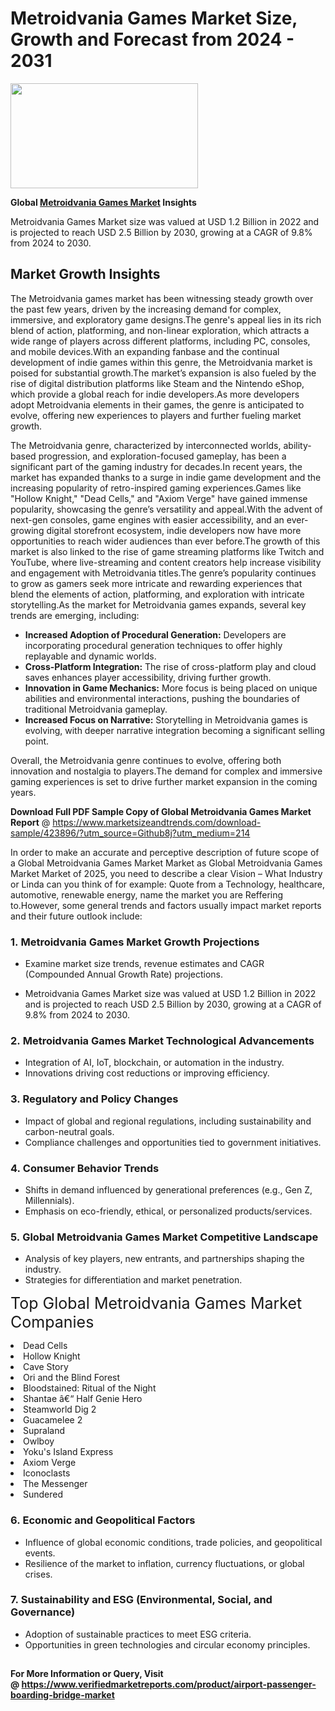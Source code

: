 <H1>Metroidvania Games Market Size, Growth and Forecast from 2024 - 2031</H1><img class="aligncenter size-medium wp-image-584254" src="https://thirdeyenews.in/wp-content/uploads/2024/09/Global-Market-Research-300x168.jpeg" alt="" width="300" height="168" /><p><strong>Global&nbsp;<a href="https://www.marketsizeandtrends.com/download-sample/423896/?utm_source=Github8j?utm_medium=214">Metroidvania Games Market</a> Insights</strong></p><p>Metroidvania Games Market size was valued at USD 1.2 Billion in 2022 and is projected to reach USD 2.5 Billion by 2030, growing at a CAGR of 9.8% from 2024 to 2030.</p><p><h2>Market Growth Insights</h2> <p>The Metroidvania games market has been witnessing steady growth over the past few years, driven by the increasing demand for complex, immersive, and exploratory game designs.The genre's appeal lies in its rich blend of action, platforming, and non-linear exploration, which attracts a wide range of players across different platforms, including PC, consoles, and mobile devices.With an expanding fanbase and the continual development of indie games within this genre, the Metroidvania market is poised for substantial growth.The market’s expansion is also fueled by the rise of digital distribution platforms like Steam and the Nintendo eShop, which provide a global reach for indie developers.As more developers adopt Metroidvania elements in their games, the genre is anticipated to evolve, offering new experiences to players and further fueling market growth.</p> <p>The Metroidvania genre, characterized by interconnected worlds, ability-based progression, and exploration-focused gameplay, has been a significant part of the gaming industry for decades.In recent years, the market has expanded thanks to a surge in indie game development and the increasing popularity of retro-inspired gaming experiences.Games like "Hollow Knight," "Dead Cells," and "Axiom Verge" have gained immense popularity, showcasing the genre’s versatility and appeal.With the advent of next-gen consoles, game engines with easier accessibility, and an ever-growing digital storefront ecosystem, indie developers now have more opportunities to reach wider audiences than ever before.The growth of this market is also linked to the rise of game streaming platforms like Twitch and YouTube, where live-streaming and content creators help increase visibility and engagement with Metroidvania titles.The genre’s popularity continues to grow as gamers seek more intricate and rewarding experiences that blend the elements of action, platforming, and exploration with intricate storytelling.As the market for Metroidvania games expands, several key trends are emerging, including: <ul> <li><strong>Increased Adoption of Procedural Generation:</strong> Developers are incorporating procedural generation techniques to offer highly replayable and dynamic worlds.</li> <li><strong>Cross-Platform Integration:</strong> The rise of cross-platform play and cloud saves enhances player accessibility, driving further growth.</li> <li><strong>Innovation in Game Mechanics:</strong> More focus is being placed on unique abilities and environmental interactions, pushing the boundaries of traditional Metroidvania gameplay.</li> <li><strong>Increased Focus on Narrative:</strong> Storytelling in Metroidvania games is evolving, with deeper narrative integration becoming a significant selling point.</li> </ul> Overall, the Metroidvania genre continues to evolve, offering both innovation and nostalgia to players.The demand for complex and immersive gaming experiences is set to drive further market expansion in the coming years.<p><span class=""><strong>Download Full PDF Sample Copy of Global Metroidvania Games Market Report</strong> @ <a href="https://www.marketsizeandtrends.com/download-sample/423896/?utm_source=Github8j?utm_medium=214" target="_blank">https://www.marketsizeandtrends.com/download-sample/423896/?utm_source=Github8j?utm_medium=214</a></span></p><p>In order to make an accurate and perceptive description of future scope of a Global&nbsp;Metroidvania Games Market Market as Global&nbsp;Metroidvania Games Market Market of 2025, you need to describe a clear Vision &ndash; What Industry or Linda can you think of for example: Quote from a Technology, healthcare, automotive, renewable energy, name the market you are Reffering to.However, some general trends and factors usually impact market reports and their future outlook include:</p><h3>1.&nbsp;<strong>Metroidvania Games Market Growth Projections</strong></h3><ul><li>Examine market size trends, revenue estimates and CAGR (Compounded Annual Growth Rate) projections.</li><li><p>Metroidvania Games Market size was valued at USD 1.2 Billion in 2022 and is projected to reach USD 2.5 Billion by 2030, growing at a CAGR of 9.8% from 2024 to 2030.</p></li></ul><h3>2.&nbsp;<strong>Metroidvania Games Market Technological Advancements</strong></h3><ul><li>Integration of AI, IoT, blockchain, or automation in the industry.</li><li>Innovations driving cost reductions or improving efficiency.</li></ul><h3>3.&nbsp;<strong>Regulatory and Policy Changes</strong></h3><ul><li>Impact of global and regional regulations, including sustainability and carbon-neutral goals.</li><li>Compliance challenges and opportunities tied to government initiatives.</li></ul><h3>4.&nbsp;<strong>Consumer Behavior Trends</strong></h3><ul><li>Shifts in demand influenced by generational preferences (e.g., Gen Z, Millennials).</li><li>Emphasis on eco-friendly, ethical, or personalized products/services.</li></ul><h3>5.&nbsp;<strong>Global Metroidvania Games Market Competitive Landscape</strong></h3><ul><li>Analysis of key players, new entrants, and partnerships shaping the industry.</li><li>Strategies for differentiation and market penetration.</li></ul><p data-pm-slice="1 1 []"><span style="color: inherit; font-family: inherit; font-size: 25px;">Top Global Metroidvania Games Market Companies</span></p><div class="" data-test-id=""><p><li>Dead Cells</li><li> Hollow Knight</li><li> Cave Story</li><li> Ori and the Blind Forest</li><li> Bloodstained: Ritual of the Night</li><li> Shantae â€“ Half Genie Hero</li><li> Steamworld Dig 2</li><li> Guacamelee 2</li><li> Supraland</li><li> Owlboy</li><li> Yoku's Island Express</li><li> Axiom Verge</li><li> Iconoclasts</li><li> The Messenger</li><li> Sundered</li></p></div><h3>6.&nbsp;<strong>Economic and Geopolitical Factors</strong></h3><ul><li>Influence of global economic conditions, trade policies, and geopolitical events.</li><li>Resilience of the market to inflation, currency fluctuations, or global crises.</li></ul><h3>7.&nbsp;<strong>Sustainability and ESG (Environmental, Social, and Governance)</strong></h3><ul><li>Adoption of sustainable practices to meet ESG criteria.</li><li>Opportunities in green technologies and circular economy principles.</li></ul><h2><strong style="font-size: 14px;">For More Information or Query, Visit @&nbsp;</strong><a style="background-color: #ffffff; font-size: 14px;" href="https://www.marketsizeandtrends.com/report/metroidvania-games-market/" target="_blank">https://www.verifiedmarketreports.com/product/airport-passenger-boarding-bridge-market</a></h2>